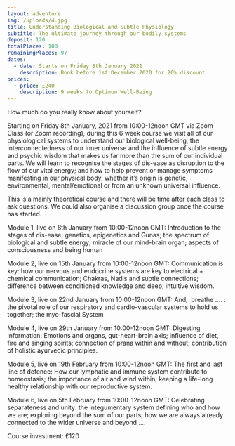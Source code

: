 ```yaml
---
layout: adventure
img: /uploads/4.jpg
title: Understanding Biological and Subtle Physiology
subtitle: The ultimate journey through our bodily systems
deposit: 120
totalPlaces: 100
remainingPlaces: 97
dates:
  - date: Starts on Friday 8th January 2021
    description: Book before 1st December 2020 for 20% discount
prices:
  - price: £240
    description: 9 weeks to Optimum Well-Being
---
```

How much do you really know about yourself?

Starting on Friday 8th January, 2021 from 10:00-12noon GMT via Zoom Class (or Zoom recording), during this 6 week course we visit all of our physiological systems to understand our biological well-being, the interconnectedness of our inner universe and the influence of subtle energy and psychic wisdom that makes us far more than the sum of our individual parts. We will learn to recognise the stages of dis-ease as disruption to the flow of our vital energy; and how to help prevent or manage symptoms manifesting in our physical body, whether it’s origin is genetic, environmental, mental/emotional or from an unknown universal influence.

This is a mainly theoretical course and there will be time after each class to ask questions. We could also organise a discussion group once the course has started.

Module 1, live on 8th January from 10:00-12noon GMT: Introduction to the stages of dis-ease; genetics, epigenetics and Gunas; the spectrum of biological and subtle energy; miracle of our mind-brain organ; aspects of consciousness and being human

Module 2, live on 15th January from 10:00-12noon GMT: Communication is key: how our nervous and endocrine systems are key to electrical + chemical communication; Chakras, Nadis and subtle connections; difference between conditioned knowledge and deep, intuitive wisdom.

Module 3, live on 22nd January from 10:00-12noon GMT: And,  breathe …. : the pivotal role of our respiratory and cardio-vascular systems to hold us together; the myo-fascial System

Module 4, live on 29th January from 10:00-12noon GMT: Digesting information: Emotions and organs, gut-heart-brain axis; influence of diet, fire and singing spirits; connection of prana within and without; contribution of holistic ayurvedic principles.

Module 5, live on 19th February from 10:00-12noon GMT: The first and last line of defence: How our lymphatic and immune system contribute to homeostasis; the importance of air and wind within; keeping a life-long healthy relationship with our reproductive system.

Module 6, live on 5th February from 10:00-12noon GMT: Celebrating separateness and unity: the integumentary system defining who and how we are; exploring beyond the sum of our parts; how we are always already connected to the wider universe and beyond ….

Course investment: £120
